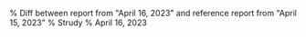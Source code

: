 % Diff between report from "April 16, 2023" and reference report from "April 15, 2023"
% Strudy
% April 16, 2023


